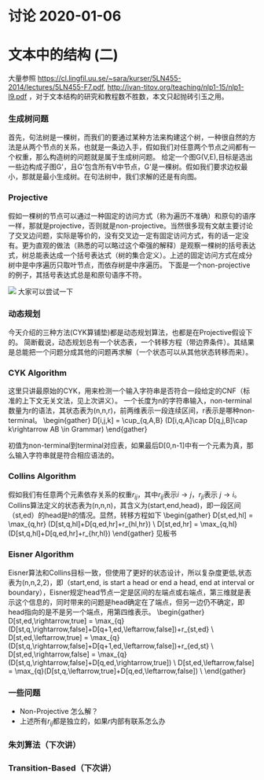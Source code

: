 讨论 2020-01-06
=

# 文本中的结构 (二)

大量参照 https://cl.lingfil.uu.se/~sara/kurser/5LN455-2014/lectures/5LN455-F7.pdf, http://ivan-titov.org/teaching/nlp1-15/nlp1-l9.pdf ，对于文本结构的研究和教程数不胜数，本文只起抛砖引玉之用。

<!--- ## 如何求解依存树
![](https://i.imgur.com/vyCHTSE.png) --->
### 生成树问题
首先，句法树是一棵树，而我们的要通过某种方法来构建这个树，一种很自然的方法是从两个节点的关系，也就是一条边入手，假如我们对任意两个节点之间都有一个权重，那么构造树的问题就是属于生成树问题。
给定一个图G(V,E),目标是选出一些边构成子图G'，且G'包含所有V中节点，G'是一棵树。假如我们要求边权最小，那就是最小生成树。在句法树中，我们求解的还是有向图。
### Projective 
假如一棵树的节点可以通过一种固定的访问方式（称为遍历不准确）和原句的语序一样，那就是projective，否则就是non-projective。当然很多现有文献主要讨论了交叉边问题，实际是等价的，没有交叉边一定有固定访问方式，有的话一定没有。更为直观的做法（熟悉的可以略过这个牵强的解释）是观察一棵树的括号表达式，树总能表达成一个括号表达式（树的集合定义）。上述的固定访问方式在成分树中是中序遍历只取叶节点，而依存树是中序遍历。
下面是一个non-projective的例子，其括号表达式总是和原句语序不符。

![](https://i.imgur.com/4LV7QlA.png)
大家可以尝试一下

### 动态规划
今天介绍的三种方法(CYK算铺垫)都是动态规划算法，也都是在Projective假设下的。
简断截说，动态规划总有一个状态表，一个转移方程（带边界条件）。其结果是总能把一个问题分成其他的问题再求解（一个状态可以从其他状态转移而来）。
### CYK Algorithm
这里只讲最原始的CYK，用来检测一个输入字符串是否符合一段给定的CNF（标准的上下文无关文法，见上次讲义）。
一个长度为n的字符串输入，non-terminal数量为r的语法，其状态表为(n,n,r)，前两维表示一段连续区间，r表示是哪种non-terminal。
\begin{gather}
D[i,j,k] = \cup_{q,A,B} (D[i,q,A]\cap D[q,j,B]\cap k\rightarrow AB \in Grammar)
\end{gather}

初值为non-terminal到terminal对应表，如果最后D[0,n-1]中有一个元素为真，那么输入字符串就是符合相应语法的。
### Collins Algorithm
假如我们有任意两个元素依存关系的权重$r_{ij}$，其中$r_{ij}$表示$i \rightarrow j$，$r_{ji}$表示 $j \rightarrow i$。 Collins算法定义的状态表为(n,n,n)，其含义为(start,end,head)，即一段区间（st,ed）的head是h的情况。显然，转移方程如下
\begin{gather}
D[st,ed,hl] = \max_{q,hr} (D[st,q,hl]+D[q,ed,hr]+r_{hl,hr}) \\
D[st,ed,hr] = \max_{q,hl}(D[st,q,hl]+D[q,ed,hr]+r_{hr,hl})
\end{gather}
见板书
### Eisner Algorithm
Eisner算法和Collins目标一致，但使用了更好的状态设计，所以复杂度更低,状态表为(n,n,2,2)，即（start,end, is start a head or end a head, end at interval or boundary），Eisner规定head节点一定是区间的左端点或右端点，第三维就是表示这个信息的，同时带来的问题是head确定在了端点，但另一边仍不确定，即head指向的是不是另一个端点，用第四维表示。
\begin{gather}
D[st,ed,\rightarrow,true] = \max_{q}(D[st,q,\rightarrow,false]+D[q+1,ed,\leftarrow,false])+r_{st,ed} \\
D[st,ed,\leftarrow,true] = \max_{q}(D[st,q,\rightarrow,false]+D[q+1,ed,\leftarrow,false])+r_{ed,st} \\
D[st,ed,\rightarrow,false] = \max_{q}(D[st,q,\rightarrow,false]+D[q,ed,\rightarrow,true]) \\
D[st,ed,\leftarrow,false] = \max_{q}(D[st,q,\leftarrow,true]+D[q,ed,\leftarrow,false]) \\
\end{gather}

### 一些问题
- Non-Projective 怎么解？
- 上述所有$r_{ij}$都是独立的，如果$r$内部有联系怎么办 

### 朱刘算法（下次讲）
### Transition-Based（下次讲）
